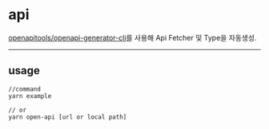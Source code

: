 # api

[openapitools/openapi-generator-cli](https://hub.docker.com/r/openapitools/openapi-generator)를 사용해 Api Fetcher 및 Type을 자동생성.

---

## usage

```
//command
yarn example

// or
yarn open-api [url or local path]
```
